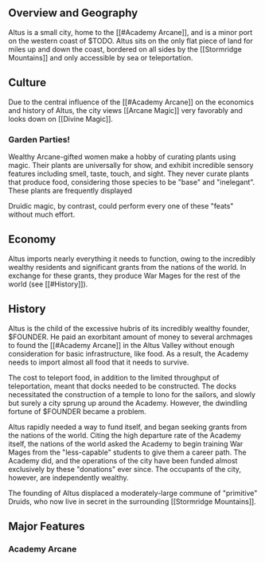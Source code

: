 ## Overview and Geography
Altus is a small city, home to the [[#Academy Arcane]], and is a minor port on the western coast of  $TODO. Altus sits on the only flat piece of land for miles up and down the coast, bordered on all sides by the [[Stormridge Mountains]] and only accessible by sea or teleportation.

## Culture
Due to the central influence of the [[#Academy Arcane]] on the economics and history of Altus, the city views [[Arcane Magic]] very favorably and looks down on [[Divine Magic]].

### Garden Parties!
Wealthy Arcane-gifted women make a hobby of curating plants using magic. Their plants are universally for show, and exhibit incredible sensory features including smell, taste, touch, and sight. They never curate plants that produce food, considering those species to be "base" and "inelegant".  These plants are frequently displayed

Druidic magic, by contrast, could perform every one of these "feats" without much effort.

## Economy
Altus imports nearly everything it needs to function, owing to the incredibly wealthy residents and significant grants from the nations of the world. In exchange for these grants, they produce War Mages for the rest of the world (see [[#History]]).

## History
Altus is the child of the excessive hubris of its incredibly wealthy founder, $FOUNDER. He paid an exorbitant amount of money to several archmages to found the [[#Academy Arcane]] in the Altus Valley without enough consideration for basic infrastructure, like food. As a result, the Academy needs to import almost all food that it needs to survive.

The cost to teleport food, in addition to the limited throughput of teleportation, meant that docks needed to be constructed. The docks necessitated the construction of a temple to Iono for the sailors, and slowly but surely a city sprung up around the Academy. However, the dwindling fortune of $FOUNDER became a problem.

Altus rapidly needed a way to fund itself, and began seeking grants from the nations of the world. Citing the high departure rate of the Academy itself, the nations of the world asked the Academy to begin training War Mages from the "less-capable" students to give them a career path. The Academy did, and the operations of the city have been funded almost exclusively by these "donations" ever since. The occupants of the city, however, are independently wealthy.

The founding of Altus displaced a moderately-large commune of "primitive" Druids, who now live in secret in the surrounding [[Stormridge Mountains]].

## Major Features

### Academy Arcane

